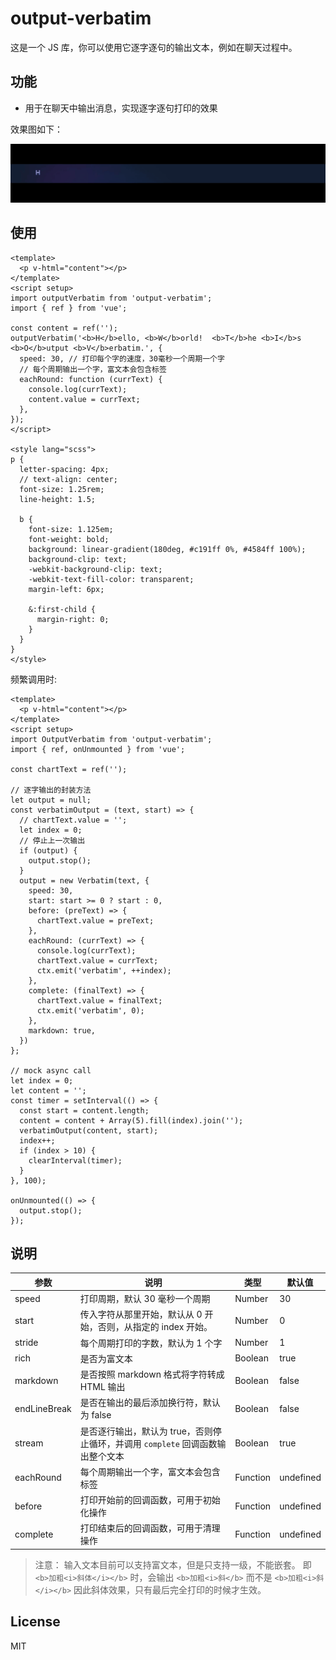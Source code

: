 # output-verbatim

这是一个 JS 库，你可以使用它逐字逐句的输出文本，例如在聊天过程中。

## 功能

- 用于在聊天中输出消息，实现逐字逐句打印的效果

效果图如下：

![output-verbatim](./output-verbatim.gif)

## 使用

```vue
<template>
  <p v-html="content"></p>
</template>
<script setup>
import outputVerbatim from 'output-verbatim';
import { ref } from 'vue';

const content = ref('');
outputVerbatim('<b>H</b>ello, <b>W</b>orld!  <b>T</b>he <b>I</b>s <b>O</b>utput <b>V</b>erbatim.', {
  speed: 30, // 打印每个字的速度，30毫秒一个周期一个字
  // 每个周期输出一个字，富文本会包含标签
  eachRound: function (currText) {
    console.log(currText);
    content.value = currText;
  },
});
</script>

<style lang="scss">
p {
  letter-spacing: 4px;
  // text-align: center;
  font-size: 1.25rem;
  line-height: 1.5;

  b {
    font-size: 1.125em;
    font-weight: bold;
    background: linear-gradient(180deg, #c191ff 0%, #4584ff 100%);
    background-clip: text;
    -webkit-background-clip: text;
    -webkit-text-fill-color: transparent;
    margin-left: 6px;

    &:first-child {
      margin-right: 0;
    }
  }
}
</style>
```

频繁调用时:

```vue
<template>
  <p v-html="content"></p>
</template>
<script setup>
import OutputVerbatim from 'output-verbatim';
import { ref, onUnmounted } from 'vue';

const chartText = ref('');

// 逐字输出的封装方法
let output = null;
const verbatimOutput = (text, start) => {
  // chartText.value = '';
  let index = 0;
  // 停止上一次输出
  if (output) {
    output.stop();
  }
  output = new Verbatim(text, {
    speed: 30,
    start: start >= 0 ? start : 0,
    before: (preText) => {
      chartText.value = preText;
    },
    eachRound: (currText) => {
      console.log(currText);
      chartText.value = currText;
      ctx.emit('verbatim', ++index);
    },
    complete: (finalText) => {
      chartText.value = finalText;
      ctx.emit('verbatim', 0);
    },
    markdown: true,
  })
};

// mock async call
let index = 0;
let content = '';
const timer = setInterval(() => {
  const start = content.length;
  content = content + Array(5).fill(index).join('');
  verbatimOutput(content, start);
  index++;
  if (index > 10) {
    clearInterval(timer);
  }
}, 100);

onUnmounted(() => {
  output.stop();
});
```

## 说明

| 参数         | 说明                                                                            | 类型     | 默认值    |
| ------------ | ------------------------------------------------------------------------------- | -------- | --------- |
| speed        | 打印周期，默认 30 毫秒一个周期                                                  | Number   | 30        |
| start        | 传入字符从那里开始，默认从 0 开始，否则，从指定的 index 开始。                  | Number   | 0         |
| stride       | 每个周期打印的字数，默认为 1 个字                                               | Number   | 1         |
| rich         | 是否为富文本                                                                    | Boolean  | true      |
| markdown     | 是否按照 markdown 格式将字符转成 HTML 输出                                      | Boolean  | false     |
| endLineBreak | 是否在输出的最后添加换行符，默认为 false                                        | Boolean  | false     |
| stream       | 是否逐行输出，默认为 true，否则停止循环，并调用 `complete` 回调函数输出整个文本 | Boolean  | true      |
| eachRound    | 每个周期输出一个字，富文本会包含标签                                            | Function | undefined |
| before       | 打印开始前的回调函数，可用于初始化操作                                          | Function | undefined |
| complete     | 打印结束后的回调函数，可用于清理操作                                            | Function | undefined |

> 注意： 输入文本目前可以支持富文本，但是只支持一级，不能嵌套。
> 即 `<b>加粗<i>斜体</i></b>` 时，会输出 `<b>加粗<i>斜</b>` 而不是 `<b>加粗<i>斜</i></b>`
> 因此斜体效果，只有最后完全打印的时候才生效。

## License

MIT
